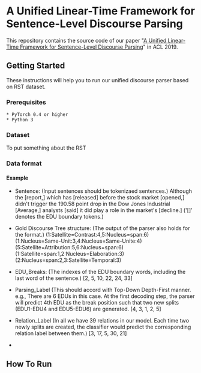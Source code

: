 # A Unified Linear-Time Framework for Sentence-Level Discourse Parsing
This repository contains the source code of our paper "[A Unified Linear-Time Framework for Sentence-Level Discourse Parsing](https://arxiv.org/abs/1905.05682)" in ACL 2019.

## Getting Started

These instructions will help you to run our unified discourse parser based on RST dataset.

### Prerequisites

```
* PyTorch 0.4 or higher
* Python 3
```

### Dataset

To put something about the RST

### Data format
#### Example
* Sentence: (Input sentences should be tokenizaed sentences.)
Although the [report,] which has [released] before the stock market [opened,] didn't trigger the 190.58 point drop in the Dow Jones Industrial [Average,] analysts [said] it did play a role in the market's [decline.]  ('[]' denotes the EDU boundary tokens.)

* Gold Discourse Tree structure: (The output of the parser also holds for the format.)
(1:Satellite=Contrast:4,5:Nucleus=span:6) (1:Nucleus=Same-Unit:3,4:Nucleus=Same-Unite:4) (5:Satellite=Attribution:5,6:Nucleus=span:6) (1:Satellite=span:1,2:Nucleus=Elaboration:3) (2:Nucleus=span:2,3:Satellite=Temporal:3)

* EDU_Breaks: (The indexes of the EDU boundary words, including the last word of the sentence.)
[2, 5, 10, 22, 24, 33]

* Parsing_Label (This should accord with Top-Down Depth-First manner. e.g., There are 6 EDUs in this case. At the first decoding step, the parser will predict 4th EDU as the break position such that two new splits (EDU1-EDU4 and EDU5-EDU6) are generated.
[4, 3, 1, 2, 5]

* Relation_Label (In all we have 39 relations in our model. Each time two newly splits are created, the classifier would predict the corresponding relation label between them.)
[3, 17, 5, 30, 21]

* 
 


## How To Run
